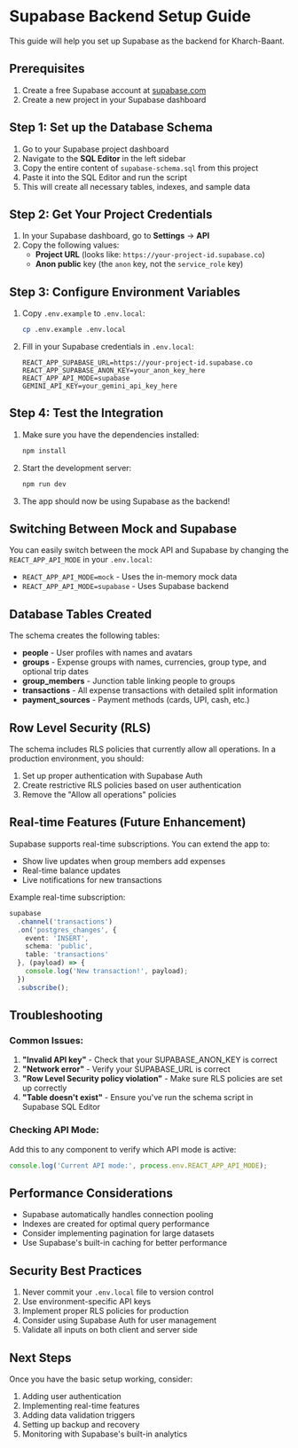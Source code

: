 # Supabase Backend Setup Guide

This guide will help you set up Supabase as the backend for Kharch-Baant.

## Prerequisites

1. Create a free Supabase account at [supabase.com](https://supabase.com)
2. Create a new project in your Supabase dashboard

## Step 1: Set up the Database Schema

1. Go to your Supabase project dashboard
2. Navigate to the **SQL Editor** in the left sidebar
3. Copy the entire content of `supabase-schema.sql` from this project
4. Paste it into the SQL Editor and run the script
5. This will create all necessary tables, indexes, and sample data

## Step 2: Get Your Project Credentials

1. In your Supabase dashboard, go to **Settings** → **API**
2. Copy the following values:
   - **Project URL** (looks like: `https://your-project-id.supabase.co`)
   - **Anon public** key (the `anon` key, not the `service_role` key)

## Step 3: Configure Environment Variables

1. Copy `.env.example` to `.env.local`:
   ```bash
   cp .env.example .env.local
   ```

2. Fill in your Supabase credentials in `.env.local`:
   ```env
   REACT_APP_SUPABASE_URL=https://your-project-id.supabase.co
   REACT_APP_SUPABASE_ANON_KEY=your_anon_key_here
   REACT_APP_API_MODE=supabase
   GEMINI_API_KEY=your_gemini_api_key_here
   ```

## Step 4: Test the Integration

1. Make sure you have the dependencies installed:
   ```bash
   npm install
   ```

2. Start the development server:
   ```bash
   npm run dev
   ```

3. The app should now be using Supabase as the backend!

## Switching Between Mock and Supabase

You can easily switch between the mock API and Supabase by changing the `REACT_APP_API_MODE` in your `.env.local`:

- `REACT_APP_API_MODE=mock` - Uses the in-memory mock data
- `REACT_APP_API_MODE=supabase` - Uses Supabase backend

## Database Tables Created

The schema creates the following tables:

- **people** - User profiles with names and avatars
- **groups** - Expense groups with names, currencies, group type, and optional trip dates
- **group_members** - Junction table linking people to groups
- **transactions** - All expense transactions with detailed split information
- **payment_sources** - Payment methods (cards, UPI, cash, etc.)

## Row Level Security (RLS)

The schema includes RLS policies that currently allow all operations. In a production environment, you should:

1. Set up proper authentication with Supabase Auth
2. Create restrictive RLS policies based on user authentication
3. Remove the "Allow all operations" policies

## Real-time Features (Future Enhancement)

Supabase supports real-time subscriptions. You can extend the app to:

- Show live updates when group members add expenses
- Real-time balance updates
- Live notifications for new transactions

Example real-time subscription:
```typescript
supabase
  .channel('transactions')
  .on('postgres_changes', {
    event: 'INSERT',
    schema: 'public',
    table: 'transactions'
  }, (payload) => {
    console.log('New transaction!', payload);
  })
  .subscribe();
```

## Troubleshooting

### Common Issues:

1. **"Invalid API key"** - Check that your SUPABASE_ANON_KEY is correct
2. **"Network error"** - Verify your SUPABASE_URL is correct
3. **"Row Level Security policy violation"** - Make sure RLS policies are set up correctly
4. **"Table doesn't exist"** - Ensure you've run the schema script in Supabase SQL Editor

### Checking API Mode:

Add this to any component to verify which API mode is active:
```typescript
console.log('Current API mode:', process.env.REACT_APP_API_MODE);
```

## Performance Considerations

- Supabase automatically handles connection pooling
- Indexes are created for optimal query performance
- Consider implementing pagination for large datasets
- Use Supabase's built-in caching for better performance

## Security Best Practices

1. Never commit your `.env.local` file to version control
2. Use environment-specific API keys
3. Implement proper RLS policies for production
4. Consider using Supabase Auth for user management
5. Validate all inputs on both client and server side

## Next Steps

Once you have the basic setup working, consider:

1. Adding user authentication
2. Implementing real-time features
3. Adding data validation triggers
4. Setting up backup and recovery
5. Monitoring with Supabase's built-in analytics
